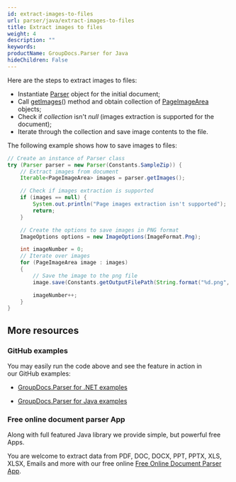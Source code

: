```yaml
---
id: extract-images-to-files
url: parser/java/extract-images-to-files
title: Extract images to files
weight: 4
description: ""
keywords: 
productName: GroupDocs.Parser for Java
hideChildren: False
---
```

Here are the steps to extract images to files:

*   Instantiate [Parser](https://apireference.groupdocs.com/java/parser/com.groupdocs.parser/Parser) object for the initial document;
*   Call [getImages](https://apireference.groupdocs.com/java/parser/com.groupdocs.parser/Parser#getImages())() method and obtain collection of [PageImageArea](https://apireference.groupdocs.com/java/parser/com.groupdocs.parser.data/PageImageArea "class in com.groupdocs.parser.data") objects;
*   Check if *collection* isn't *null* (images extraction is supported for the document);
*   Iterate through the collection and save image contents to the file.

The following example shows how to save images to files:

```java
// Create an instance of Parser class
try (Parser parser = new Parser(Constants.SampleZip)) {
    // Extract images from document
    Iterable<PageImageArea> images = parser.getImages();

    // Check if images extraction is supported
    if (images == null) {
        System.out.println("Page images extraction isn't supported");
        return;
    }

    // Create the options to save images in PNG format
    ImageOptions options = new ImageOptions(ImageFormat.Png);

    int imageNumber = 0;
    // Iterate over images
    for (PageImageArea image : images)
    {
        // Save the image to the png file
        image.save(Constants.getOutputFilePath(String.format("%d.png", imageNumber)), options);

        imageNumber++;
    }
}
```

## More resources

### GitHub examples

You may easily run the code above and see the feature in action in our GitHub examples:

*   [GroupDocs.Parser for .NET examples](https://github.com/groupdocs-parser/GroupDocs.Parser-for-.NET)
    
*   [GroupDocs.Parser for Java examples](https://github.com/groupdocs-parser/GroupDocs.Parser-for-Java)
    

### Free online document parser App

Along with full featured Java library we provide simple, but powerful free Apps.

You are welcome to extract data from PDF, DOC, DOCX, PPT, PPTX, XLS, XLSX, Emails and more with our free online [Free Online Document Parser App](https://products.groupdocs.app/parser).
